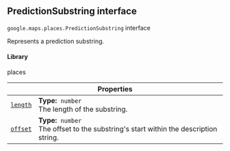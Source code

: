 
<h2 id="PredictionSubstring">PredictionSubstring interface</h2>
<p>
<code><span itemprop="path">google.maps.places</span>.<span itemprop="name">PredictionSubstring</span></code>
interface
</p>
<p>Represents a prediction substring.</p>
<h4>Library</h4>
<p>places</p>
<div class="devsite-table-wrapper"><table class="properties responsive" summary="interface PredictionSubstring - Properties">
<thead>
<tr><th colspan="2">Properties</th>
</tr></thead>
<tbody>
<tr id="PredictionSubstring.length">
<td itemprop="property"><code><a class="secret-link" href="#PredictionSubstring.length"><span>length</span></a></code></td>
<td><div><strong>Type:</strong>&nbsp; <code>number</code></div>
<div class="desc">The length of the substring.</div></td>
</tr>
<tr id="PredictionSubstring.offset">
<td itemprop="property"><code><a class="secret-link" href="#PredictionSubstring.offset"><span>offset</span></a></code></td>
<td><div><strong>Type:</strong>&nbsp; <code>number</code></div>
<div class="desc">The offset to the substring's start within the description string.</div></td>
</tr>
</tbody>
</table></div>
<script src="replace_links.js"></script>
